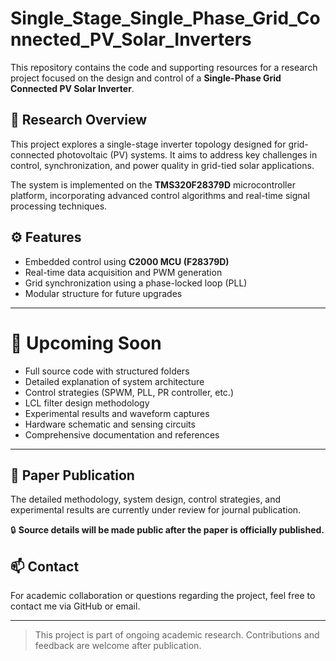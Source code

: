 # Single_Stage_Single_Phase_Grid_Connected_PV_Solar_Inverters

This repository contains the code and supporting resources for a research project focused on the design and control of a **Single-Phase Grid Connected PV Solar Inverter**.

## 🔬 Research Overview

This project explores a single-stage inverter topology designed for grid-connected photovoltaic (PV) systems. It aims to address key challenges in control, synchronization, and power quality in grid-tied solar applications.

The system is implemented on the **TMS320F28379D** microcontroller platform, incorporating advanced control algorithms and real-time signal processing techniques.

## ⚙️ Features

- Embedded control using **C2000 MCU (F28379D)**
- Real-time data acquisition and PWM generation
- Grid synchronization using a phase-locked loop (PLL)
- Modular structure for future upgrades

---

# 🚧 Upcoming Soon

- Full source code with structured folders
- Detailed explanation of system architecture
- Control strategies (SPWM, PLL, PR controller, etc.)
- LCL filter design methodology
- Experimental results and waveform captures
- Hardware schematic and sensing circuits
- Comprehensive documentation and references

---

## 📄 Paper Publication

The detailed methodology, system design, control strategies, and experimental results are currently under review for journal publication.

🔒 **Source details will be made public after the paper is officially published.**

## 📫 Contact

For academic collaboration or questions regarding the project, feel free to contact me via GitHub or email.

---

> This project is part of ongoing academic research. Contributions and feedback are welcome after publication.
